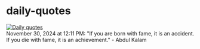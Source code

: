 # daily-quotes
[![Daily quotes](https://github.com/ceepu8/daily-quotes/actions/workflows/daily-quote.yml/badge.svg)](https://github.com/ceepu8/daily-quotes/actions/workflows/daily-quote.yml)<br/>
November 30, 2024 at 12:11 PM: "If you are born with fame, it is an accident. If you die with fame, it is an achievement." - Abdul Kalam
